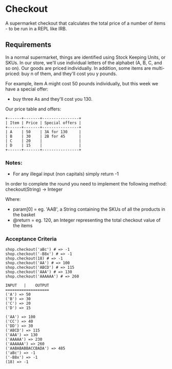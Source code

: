 # Checkout

A supermarket checkout that calculates the total price of a number of items - to be run in a REPL like IRB.

## Requirements
In a normal supermarket, things are identified using Stock Keeping Units, or SKUs. In our store, we'll use individual letters of the alphabet (A, B, C, and so on). Our goods are priced individually. In addition, some items are multi-priced: buy n of them, and they'll cost you y pounds.

For example, item A might cost 50 pounds individually, but this week we have a special offer:

+ buy three As and they'll cost you 130.

Our price table and offers:

```
+------+-------+----------------+
| Item | Price | Special offers |
+------+-------+----------------+
| A    | 50    | 3A for 130     |
| B    | 30    | 2B for 45      |
| C    | 20    |                |
| D    | 15    |                |
+------+-------+----------------+
```

### Notes:

+ For any illegal input (non capitals) simply return -1

In order to complete the round you need to implement the following method: checkout(String) -> Integer

Where:

+ param[0] = eg. 'AAB', a String containing the SKUs of all the products in the basket
+ @return = eg. 120, an Integer representing the total checkout value of the items

### Acceptance Criteria
```
shop.checkout('aBc') # => -1
shop.checkout('-B8x') # => -1
shop.checkout(18) # => -1
shop.checkout('AA') # => 100
shop.checkout('ABCD') # => 115
shop.checkout('AAA') # => 130
shop.checkout('AAAAAA') # => 260
```
```
INPUT   |    OUTPUT
===================
('A') => 50
('B') => 30
('C') => 20
('D') => 15

('AA') => 100
('CC') => 40
('DD') => 30
('ABCD') => 115
('AAA') => 130
('AAAAA') => 230
('AAAAAA') => 260
('AABABABBACCBADA') => 485
('aBc') => -1
('-B8x') => -1
(18) => -1
```
